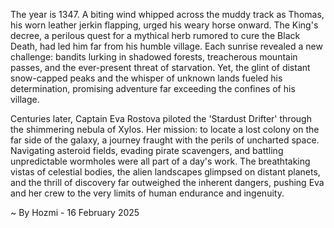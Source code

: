 
The year is 1347.  A biting wind whipped across the muddy track as Thomas, his worn leather jerkin flapping, urged his weary horse onward.  The King's decree, a perilous quest for a mythical herb rumored to cure the Black Death, had led him far from his humble village.  Each sunrise revealed a new challenge: bandits lurking in shadowed forests, treacherous mountain passes, and the ever-present threat of starvation.  Yet, the glint of distant snow-capped peaks and the whisper of unknown lands fueled his determination, promising adventure far exceeding the confines of his village.

Centuries later, Captain Eva Rostova piloted the 'Stardust Drifter' through the shimmering nebula of Xylos.  Her mission: to locate a lost colony on the far side of the galaxy, a journey fraught with the perils of uncharted space.  Navigating asteroid fields, evading pirate scavengers, and battling unpredictable wormholes were all part of a day's work.  The breathtaking vistas of celestial bodies, the alien landscapes glimpsed on distant planets, and the thrill of discovery far outweighed the inherent dangers, pushing Eva and her crew to the very limits of human endurance and ingenuity.

~ By Hozmi - 16 February 2025
